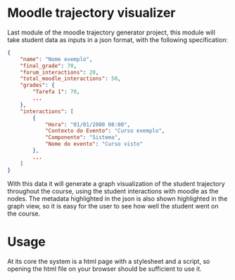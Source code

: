 # Moodle trajectory visualizer

Last module of the moodle trajectory generator project, this module will take student data as inputs in a json format, with the following specification:

```json
{
    "name": "Nome exemplo",
    "final_grade": 70,
    "forum_interactions": 20,
    "total_moodle_interactions": 50,
    "grades": {
        "Tarefa 1": 70,
        ...
    },
    "interactions": [
        {
            "Hora": "01/01/2000 08:00",
            "Contexto do Evento": "Curso exemplo",
            "Componente": "Sistema",
            "Nome do evento": "Curso visto"
        },
        ...
    ]
}
```

With this data it will generate a graph visualization of the student trajectory throughout the course, using the student interactions with moodle as the nodes. The metadata highlighted in the json is also shown highlighted in the graph view, so it is easy for the user to see how well the student went on the course.

# Usage

At its core the system is a html page with a stylesheet and a script, so opening the html file on your browser should be sufficient to use it.
